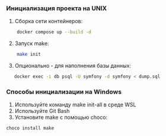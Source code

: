 ### Инициализация проекта на UNIX
1. Сборка сети контейнеров:
```bash
    docker compose up --build -d
```
2. Запуск make: 
```bash
    make init
```
3. Опционально - для наполнения базы данных:

```bash
   docker exec -i db psql -U symfony -d symfony < dump.sql
```

### Cпособы инициализации на Windows
1. Используйте команду make init-all в среде WSL
2. Используйте Git Bash
3. Установите make c помощью choco:
```powershell
choco install make
```
